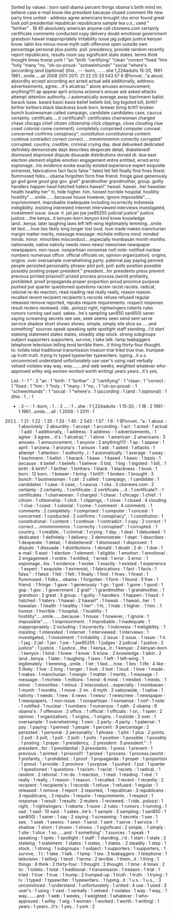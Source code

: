 Sorted by values :
born said obama percent things obama's birth mind mr. believe case e-mail know like president because closed comment life new party time united - address agree americans brought cbs error found great look poll presidential republican republicans sample tea u.s., used " "birther" . 18 45 absolutely american anyone call cbsnews.com certainly certificate comments conducted copy delivery doubt emotional government grandson hawaii inappropriately irritability issue jag judges justice kenyan know. lakin live minus move myth oath offensive open outside own percentage personal plus points. poll. presidency, provide random recently report republicans, results room say significant state states. terms think thought times trump york ! "an "birth "certifying" "clean "correct "fixed "him "holy "many "no, "oh-so-proud- "schweinhunds" "social "where's (according (and (optional) (this , -- -born, ... ...she 1,224adults 15-20, 1961 1961...smile.....all 2008 2011 2011. 21 22 25 33 543 57 6 @1vnvet..."a about. absurdity accept according act acted actual add additionally, address: advertisements, agree....it's alcatraz." alone amuses announcement, anything!!!!! ap appear april arizona arizona's arouse ask asked attacks attempt attention authority...i automatically average away bachmann ballot. barack base. based basic basis belief beliefs bid, big bigoted bill, birth? birther birthers black blackness book born. brewer bring brit!!! broken bunch businessman called campaign, candidate candidates case, caucus certainty. certificate.....it certificate?: certificates chairwoman charged chase chicago chief citizen citizenship click clippings, close clouding clue coast colonial come comment). completely comprised computer conceal concerned confirms conspiracy", constitution constitutional content: continue contradict correct correct.....mmmmmmmm correctly corrupted" corrupted. country, credible, criminal crying day. deal debunked dedicated definitely demonstrate dept describes desperate detail, disbelieved! dismissed disproved dispute dissuade distributions donald dr. due east election element eligible emotion engagement entire entitled, erred error. espionage...his evidence evoke exactly existed experience expert exquisite extremist, fabrications fact facts false." fated fell felt finally find fines finest flummoxed folks....obama forgotten form free friend. fringe gave generously go god gone good gop gov. grail" grandmother grandmother, group. guilty handlers happen hasd hatched haters hawaii!" hawaii. hawaii...her hawaiian health healthy her" hi, hide higher. him. honest horrible hospital, hostility hostility".....smile.......because house however, ignore impossible"..... imprisionment. improbable inadequate including incorrectly indonesia ineligibility. insisting interested internet interviewed interviews investigated, investment issue. issue: it. jail jan joe joe85255 judicial justice" justice. justice....the kenya...it kenyan-born kenyon kind knew knowledge land...kenya. later laughing laws left left-wing legitimately lemming...smile. let lied.....how lies likely long longer lost loud. love made makes manchurian margin matter merits, message message: michele millions mind. minded minds. minor. minorities misconduct....especially mombasan month months. nationwide, native nativity needs news news/ news/new newspaper newspapers. non-issue. nonpartisan nonsense not! note: notified nuclear numbers numerous office. official officials on, opinion organization). origins, origins. over oversample overwhelming party. paternal pay paying penned people persisted personality phrase: plot poll, poll: polls position possible possibly posting prayer president." president...for presidents press prevent previous printed prisons!!! prized process process.(world profanity, prohibited. proof propaganda proper proportion proud province purpose. pushed put quarter questioned questions racism racist racists. radical, rational re-do reaction, read reading real really really, reason reason. recalled recent recipient recipients's records refuse refused regular released remove reported, repubs require requirements. respect response result reuters reviewed. ride...polozzi right, rightwingers roberts rules rumors running sad said. sakes...he's sampling san850 san850) saner saying screaming secrets see see, seek seems seen send sent serve service shadow short shown shows. simple, simply site slice so......and something" sources speak speaking spite spotlight staff standing...i'd start stateing statement states states, steadily step stock. strong subgroups subject supporters supporters, survive, t take talk. tamp teabaggers telephone television telling tend terrible them...it thing thirty-four thought. to: toilets total traditional transmission treason trial tried true true. trumped-up truth truth. trying tv typed typewriter typewriters. typing...it u.s. unconvinced understand unfortunately use user's using vast verbally vetoed violates way way, way........and web weeks, weighted whatever who-approved wifey wig women worked worth writing) years years...it's yes, 

List :
! : 1
" : 2
"an : 1
"birth : 1
"birther" : 2
"certifying" : 1
"clean : 1
"correct : 1
"fixed : 1
"him : 1
"holy : 1
"many : 1
"no, : 1
"oh-so-proud- : 1
"schweinhunds" : 1
"social : 1
"where's : 1
(according : 1
(and : 1
(optional) : 1
(this : 1
, : 1
- : 3
-- : 1
-born, : 1
. : 2
... : 1
...she : 1
1,224adults : 1
15-20, : 1
18 : 2
1961 : 1
1961...smile.....all : 1
2008 : 1
2011 : 1
2011. : 1
21 : 1
22 : 1
25 : 1
33 : 1
45 : 2
543 : 1
57 : 1
6 : 1
@1vnvet..."a : 1
about. : 1
absolutely : 2
absurdity : 1
accept : 1
according : 1
act : 1
acted : 1
actual : 1
add : 1
additionally, : 1
address : 3
address: : 1
advertisements, : 1
agree : 3
agree....it's : 1
alcatraz." : 1
alone : 1
american : 2
americans : 3
amuses : 1
announcement, : 1
anyone : 2
anything!!!!! : 1
ap : 1
appear : 1
april : 1
arizona : 1
arizona's : 1
arouse : 1
ask : 1
asked : 1
attacks : 1
attempt : 1
attention : 1
authority...i : 1
automatically : 1
average : 1
away : 1
bachmann : 1
ballot. : 1
barack : 1
base. : 1
based : 1
basic : 1
basis : 1
because : 4
belief : 1
beliefs : 1
believe : 5
bid, : 1
big : 1
bigoted : 1
bill, : 1
birth : 6
birth? : 1
birther : 1
birthers : 1
black : 1
blackness : 1
book : 1
born : 12
born. : 1
brewer : 1
bring : 1
brit!!! : 1
broken : 1
brought : 3
bunch : 1
businessman : 1
call : 2
called : 1
campaign, : 1
candidate : 1
candidates : 1
case : 5
case, : 1
caucus : 1
cbs : 3
cbsnews.com : 2
certainly : 2
certainty. : 1
certificate : 2
certificate.....it : 1
certificate?: : 1
certificates : 1
chairwoman : 1
charged : 1
chase : 1
chicago : 1
chief : 1
citizen : 1
citizenship : 1
click : 1
clippings, : 1
close : 1
closed : 4
clouding : 1
clue : 1
coast : 1
colonial : 1
come : 1
comment : 4
comment). : 1
comments : 2
completely : 1
comprised : 1
computer : 1
conceal : 1
concerned : 1
conducted : 2
confirms : 1
conspiracy", : 1
constitution : 1
constitutional : 1
content: : 1
continue : 1
contradict : 1
copy : 2
correct : 1
correct.....mmmmmmmm : 1
correctly : 1
corrupted" : 1
corrupted. : 1
country, : 1
credible, : 1
criminal : 1
crying : 1
day. : 1
deal : 1
debunked : 1
dedicated : 1
definitely : 1
delivery : 2
demonstrate : 1
dept : 1
describes : 1
desperate : 1
detail, : 1
disbelieved! : 1
dismissed : 1
disproved : 1
dispute : 1
dissuade : 1
distributions : 1
donald : 1
doubt : 2
dr. : 1
due : 1
e-mail : 5
east : 1
election : 1
element : 1
eligible : 1
emotion : 1
emotional : 2
engagement : 1
entire : 1
entitled, : 1
erred : 1
error : 3
error. : 1
espionage...his : 1
evidence : 1
evoke : 1
exactly : 1
existed : 1
experience : 1
expert : 1
exquisite : 1
extremist, : 1
fabrications : 1
fact : 1
facts : 1
false." : 1
fated : 1
fell : 1
felt : 1
finally : 1
find : 1
fines : 1
finest : 1
flummoxed : 1
folks....obama : 1
forgotten : 1
form : 1
found : 3
free : 1
friend. : 1
fringe : 1
gave : 1
generously : 1
go : 1
god : 1
gone : 1
good : 1
gop : 1
gov. : 1
government : 2
grail" : 1
grandmother : 1
grandmother, : 1
grandson : 2
great : 3
group. : 1
guilty : 1
handlers : 1
happen : 1
hasd : 1
hatched : 1
haters : 1
hawaii : 2
hawaii!" : 1
hawaii. : 1
hawaii...her : 1
hawaiian : 1
health : 1
healthy : 1
her" : 1
hi, : 1
hide : 1
higher. : 1
him. : 1
honest : 1
horrible : 1
hospital, : 1
hostility : 1
hostility".....smile.......because : 1
house : 1
however, : 1
ignore : 1
impossible"..... : 1
imprisionment. : 1
improbable : 1
inadequate : 1
inappropriately : 2
including : 1
incorrectly : 1
indonesia : 1
ineligibility. : 1
insisting : 1
interested : 1
internet : 1
interviewed : 1
interviews : 1
investigated, : 1
investment : 1
irritability : 2
issue : 2
issue. : 1
issue: : 1
it. : 1
jag : 2
jail : 1
jan : 1
joe : 1
joe85255 : 1
judges : 2
judicial : 1
justice : 2
justice" : 1
justice. : 1
justice....the : 1
kenya...it : 1
kenyan : 2
kenyan-born : 1
kenyon : 1
kind : 1
knew : 1
know : 5
know. : 2
knowledge : 1
lakin : 2
land...kenya. : 1
later : 1
laughing : 1
laws : 1
left : 1
left-wing : 1
legitimately : 1
lemming...smile. : 1
let : 1
lied.....how : 1
lies : 1
life : 4
like : 5
likely : 1
live : 2
long : 1
longer : 1
look : 3
lost : 1
loud. : 1
love : 1
made : 1
makes : 1
manchurian : 1
margin : 1
matter : 1
merits, : 1
message : 1
message: : 1
michele : 1
millions : 1
mind : 6
mind. : 1
minded : 1
minds. : 1
minor. : 1
minorities : 1
minus : 2
misconduct....especially : 1
mombasan : 1
month : 1
months. : 1
move : 2
mr. : 6
myth : 2
nationwide, : 1
native : 1
nativity : 1
needs : 1
new : 4
news : 1
news/ : 1
news/new : 1
newspaper : 1
newspapers. : 1
non-issue. : 1
nonpartisan : 1
nonsense : 1
not! : 1
note: : 1
notified : 1
nuclear : 1
numbers : 1
numerous : 1
oath : 2
obama : 9
obama's : 7
offensive : 2
office. : 1
official : 1
officials : 1
on, : 1
open : 2
opinion : 1
organization). : 1
origins, : 1
origins. : 1
outside : 2
over : 1
oversample : 1
overwhelming : 1
own : 2
party : 4
party. : 1
paternal : 1
pay : 1
paying : 1
penned : 1
people : 1
percent : 9
percentage : 2
persisted : 1
personal : 2
personality : 1
phrase: : 1
plot : 1
plus : 2
points. : 2
poll : 3
poll, : 1
poll. : 2
poll: : 1
polls : 1
position : 1
possible : 1
possibly : 1
posting : 1
prayer : 1
presidency, : 2
president : 5
president." : 1
president...for : 1
presidential : 3
presidents : 1
press : 1
prevent : 1
previous : 1
printed : 1
prisons!!! : 1
prized : 1
process : 1
process.(world : 1
profanity, : 1
prohibited. : 1
proof : 1
propaganda : 1
proper : 1
proportion : 1
proud : 1
provide : 2
province : 1
purpose. : 1
pushed : 1
put : 1
quarter : 1
questioned : 1
questions : 1
racism : 1
racist : 1
racists. : 1
radical, : 1
random : 2
rational : 1
re-do : 1
reaction, : 1
read : 1
reading : 1
real : 1
really : 1
really, : 1
reason : 1
reason. : 1
recalled : 1
recent : 1
recently : 2
recipient : 1
recipients's : 1
records : 1
refuse : 1
refused : 1
regular : 1
released : 1
remove : 1
report : 2
reported, : 1
republican : 3
republicans : 3
republicans, : 2
repubs : 1
require : 1
requirements. : 1
respect : 1
response : 1
result : 1
results : 2
reuters : 1
reviewed. : 1
ride...polozzi : 1
right, : 1
rightwingers : 1
roberts : 1
room : 2
rules : 1
rumors : 1
running : 1
sad : 1
said : 10
said. : 1
sakes...he's : 1
sample : 3
sampling : 1
san850 : 1
san850) : 1
saner : 1
say : 2
saying : 1
screaming : 1
secrets : 1
see : 1
see, : 1
seek : 1
seems : 1
seen : 1
send : 1
sent : 1
serve : 1
service : 1
shadow : 1
short : 1
shown : 1
shows. : 1
significant : 2
simple, : 1
simply : 1
site : 1
slice : 1
so......and : 1
something" : 1
sources : 1
speak : 1
speaking : 1
spite : 1
spotlight : 1
staff : 1
standing...i'd : 1
start : 1
state : 2
stateing : 1
statement : 1
states : 1
states, : 1
states. : 2
steadily : 1
step : 1
stock. : 1
strong : 1
subgroups : 1
subject : 1
supporters : 1
supporters, : 1
survive, : 1
t : 1
take : 1
talk. : 1
tamp : 1
tea : 3
teabaggers : 1
telephone : 1
television : 1
telling : 1
tend : 1
terms : 2
terrible : 1
them...it : 1
thing : 1
things : 8
think : 2
thirty-four : 1
thought : 2
thought. : 1
time : 4
times : 2
to: : 1
toilets : 1
total : 1
traditional : 1
transmission : 1
treason : 1
trial : 1
tried : 1
true : 1
true. : 1
trump : 2
trumped-up : 1
truth : 1
truth. : 1
trying : 1
tv : 1
typed : 1
typewriter : 1
typewriters. : 1
typing...it : 1
u.s. : 1
u.s., : 3
unconvinced : 1
understand : 1
unfortunately : 1
united : 4
use : 1
used : 3
user's : 1
using : 1
vast : 1
verbally : 1
vetoed : 1
violates : 1
way : 1
way, : 1
way........and : 1
web : 1
weeks, : 1
weighted : 1
whatever : 1
who-approved : 1
wifey : 1
wig : 1
women : 1
worked : 1
worth : 1
writing) : 1
years : 1
years...it's : 1
yes, : 1
york : 2
